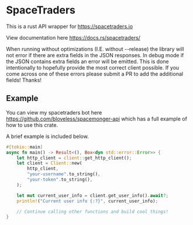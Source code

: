 # SpaceTraders

This is a rust API wrapper for https://spacetraders.io

View documentation here https://docs.rs/spacetraders/

When running without optimizations (I.E. without --release) the library will not error if there are extra fields in the
JSON responses. In debug mode if the JSON contains extra fields an error will be emitted. This is done intentionally to
hopefully provide the most correct client possible. If you come across one of these errors please submit a PR to add the
additional fields! Thanks!

## Example

You can view my spacetraders bot here https://github.com/bloveless/spacemonger-api which has a full example of how to
use this crate.

A brief example is included below.

```rust
#[tokio::main]
async fn main() -> Result<(), Box<dyn std::error::Error>> {
    let http_client = client::get_http_client();
    let client = Client::new(
        http_client,
        "your-username".to_string(),
        "your-token".to_string(),
    );

    let mut current_user_info = client.get_user_info().await?;
    println!("Current user info {:?}", current_user_info);

    // Continue calling other functions and build cool things!
}
```
